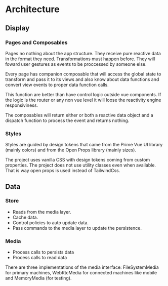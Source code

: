 # Architecture

## Display

### Pages and Composables

Pages no nothing about the app structure. They receive pure reactive data in the format they need. Transformations must happen before. They will foward user gestures as events to be proccessed by someone else.

Every page has companion composable that will access the global state to transform and pass it to its views and also know about data functions and convert view events to proper data function calls.

This function are better than have control logic outside vue components. If the logic is the router or any non vue level it will loose the reactivity engine responsiviness.

The composables will return either or both a reactive data object and a dispatch function to process the event and returns nothing.

### Styles

Styles are guided by design tokens that came from the Prime Vue UI library (mainly colors) and from the Open Props library (mainly sizes).

The project uses vanilla CSS with design tokens coming from custom properties. The project does not use utility classes even when available. That is way open props is used instead of TailwindCss.

## Data

### Store

- Reads from the media layer.
- Cache data. 
- Control policies to auto update data.
- Pass commands to the media layer to update the persistence.

### Media

- Process calls to persists data
- Process calls to read data

There are three implementations of the media interface: FileSystemMedia for primary machines, WebRtcMedia for connected machines like mobile and MemoryMedia (for testing).